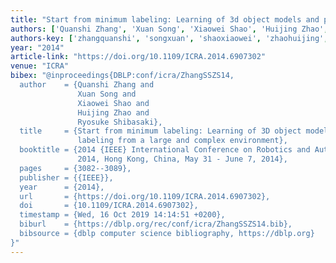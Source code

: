 ```yaml
---
title: "Start from minimum labeling: Learning of 3d object models and point labeling from a large and complex environment"
authors: ['Quanshi Zhang', 'Xuan Song', 'Xiaowei Shao', 'Huijing Zhao', 'Ryosuke Shibasaki']
authors-key: ['zhangquanshi', 'songxuan', 'shaoxiaowei', 'zhaohuijing', 'shibasakiryosuke']
year: "2014"
article-link: "https://doi.org/10.1109/ICRA.2014.6907302"
venue: "ICRA"
bibex: "@inproceedings{DBLP:conf/icra/ZhangSSZS14,
  author    = {Quanshi Zhang and
               Xuan Song and
               Xiaowei Shao and
               Huijing Zhao and
               Ryosuke Shibasaki},
  title     = {Start from minimum labeling: Learning of 3D object models and point
               labeling from a large and complex environment},
  booktitle = {2014 {IEEE} International Conference on Robotics and Automation, {ICRA}
               2014, Hong Kong, China, May 31 - June 7, 2014},
  pages     = {3082--3089},
  publisher = {{IEEE}},
  year      = {2014},
  url       = {https://doi.org/10.1109/ICRA.2014.6907302},
  doi       = {10.1109/ICRA.2014.6907302},
  timestamp = {Wed, 16 Oct 2019 14:14:51 +0200},
  biburl    = {https://dblp.org/rec/conf/icra/ZhangSSZS14.bib},
  bibsource = {dblp computer science bibliography, https://dblp.org}
}"
---
```

